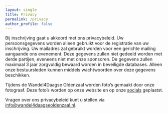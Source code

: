 ```yaml
---
layout: single
title: Privacy
permalink: /privacy
author_profile: false
---
```


Bij inschrijving gaat u akkoord met ons privacybeleid. Uw persoonsgegevens worden alleen gebruikt voor de registratie van uw inschrijving. Uw mailadres zal gebruikt worden voor een gerichte mailing aangaande ons evenement. Deze gegevens zullen niet gedeeld worden met derde partijen, eveneens niet met onze sponsoren. De gegevens zullen maximaal 3 jaar zorgvuldig bewaard worden in beveiligde databases. Alleen onze bestuursleden kunnen middels wachtwoorden over deze gegevens beschikken.    

Tijdens de Wandel4Daagse Oldenzaal worden foto’s gemaakt door onze fotograaf. Deze foto’s worden op onze website en op onze [socials](/socials) geplaatst.

Vragen over ons privacybeleid kunt u stellen via [info@wandel4daagseoldenzaal.nl](mailto:info@wandel4daagseoldenzaal.nl).